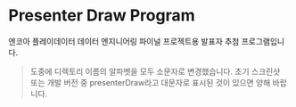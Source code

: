 # Presenter Draw Program
엔코아 플레이데이터 데이터 엔지니어링 파이널 프로젝트용 발표자 추첨 프로그램입니다.
> 도중에 디렉토리 이름의 알파벳을 모두 소문자로 변경했습니다. 초기 스크린샷 또는 개발 버전 중 presenterDraw라고 대문자로 표시된 것이 있으면 양해 바랍니다.